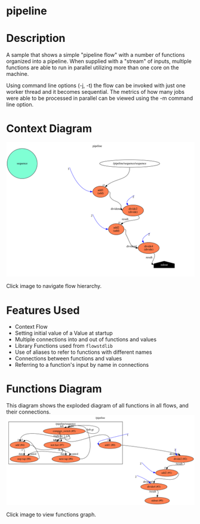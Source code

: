 pipeline
==

Description
===
A sample that shows a simple "pipeline flow" with a number of functions organized into a
pipeline. When supplied with a "stream" of inputs, multiple functions are able to run in
parallel utilizing more than one core on the machine.

Using command line options (-j, -t) the flow can be invoked with just one worker thread and it 
becomes sequential. The metrics of how many jobs were able to be processed in parallel can
be viewed using the -m command line option.

Context Diagram
===
<a href="root.dot.svg" target="_blank"><img src="root.dot.svg"></a>

Click image to navigate flow hierarchy.

Features Used
===
* Context Flow
* Setting initial value of a Value at startup
* Multiple connections into and out of functions and values
* Library Functions used from `flowstdlib`
* Use of aliases to refer to functions with different names
* Connections between functions and values
* Referring to a function's input by name in connections

Functions Diagram
===
This diagram shows the exploded diagram of all functions in all flows, and their connections.
<a href="functions.dot.svg" target="_blank"><img src="functions.dot.svg"></a>

Click image to view functions graph.